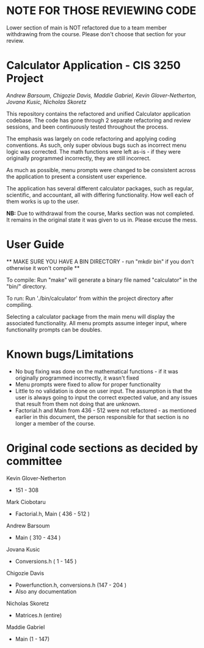 # NOTE FOR THOSE REVIEWING CODE
Lower section of main is NOT refactored due to a team member withdrawing from the course.
Please don't choose that section for your review.

# Calculator Application - CIS 3250 Project
*Andrew Barsoum, Chigozie Davis, Maddie Gabriel, Kevin Glover-Netherton, Jovana Kusic, Nicholas Skoretz*

This repository contains the refactored and unified Calculator application codebase.  The code has gone through 2 separate refactoring and review sessions, and been continuously tested throughout the process.

The emphasis was largely on code refactoring and applying coding conventions.  As such, only super obvious bugs such as incorrect menu logic was corrected.  The math functions were left as-is - if they were originally programmed incorrectly, they are still incorrect.

As much as possible, menu prompts were changed to be consistent across the application to present a consistent user experience.

The application has several different calculator packages, such as regular, scientific, and accountant, all with differing functionality.  How well each of them works is up to the user.  


**NB:** Due to withdrawal from the course, Marks section was not completed.  It remains in the original state it was given to us in.  Please excuse the mess.

# User Guide

** MAKE SURE YOU HAVE A BIN DIRECTORY - run "mkdir bin" if you don't otherwise it won't compile  **

To compile:  Run "make" will generate a binary file named "calculator" in the "bin/" directory.

To run:  Run './bin/calculator' from within the project directory after compiling.

Selecting a calculator package from the main menu will display the associated functionality.  All menu prompts assume integer input, where functionality prompts can be doubles.

# Known bugs/Limitations
- No bug fixing was done on the mathematical functions - if it was originally programmed incorrectly, it wasn't fixed
- Menu prompts were fixed to allow for proper functionality
- Little to no validation is done on user input.  The assumption is that the user is always going to input the correct expected value, and any issues that result from them not doing that are unknown.
- Factorial.h and Main from 436 - 512 were not refactored - as mentioned earlier in this document, the person responsible for that section is no longer a member of the course.

# Original code sections as decided by committee


Kevin Glover-Netherton
- 151 - 308 

Mark Ciobotaru
- Factorial.h, Main ( 436 - 512 )

Andrew Barsoum
- Main ( 310 - 434 )

Jovana Kusic
- Conversions.h ( 1 - 145 )

Chigozie Davis
- Powerfunction.h, conversions.h  (147 - 204 )
- Also any documentation

Nicholas Skoretz
- Matrices.h (entire)

Maddie Gabriel
- Main (1 - 147)
